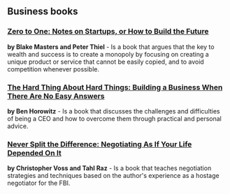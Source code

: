 ## Business books

### [Zero to One: Notes on Startups, or How to Build the Future](/books/zero-to-one.html) 
**by Blake Masters and Peter Thiel** - Is a book that argues that the key to wealth and success is to create a monopoly by focusing on creating a unique product or service that cannot be easily copied, and to avoid competition whenever possible.

### [The Hard Thing About Hard Things: Building a Business When There Are No Easy Answers](/books/the-hard-thing-about-hard-things.html) 
**by Ben Horowitz** - Is a book that discusses the challenges and difficulties of being a CEO and how to overcome them through practical and personal advice.

### [Never Split the Difference: Negotiating As If Your Life Depended On It](/books/never-split-the-difference.html) 
**by Christopher Voss and Tahl Raz** - Is a book that teaches negotiation strategies and techniques based on the author's experience as a hostage negotiator for the FBI.
